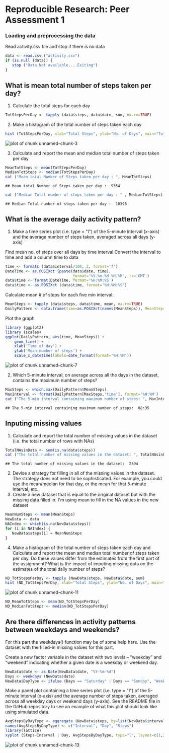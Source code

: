 # Reproducible Research: Peer Assessment 1


### Loading and preprocessing the data
Read activity.csv file and stop if there is no data

```r
data <- read.csv ("activity.csv")
if (is.null (data)) {
   stop ("Data Not available....Exiting")
}
```
## What is mean total number of steps taken per day?
1. Calculate the total steps for each day

```r
TotStepsPerDay <- tapply (data$steps, data$date, sum, na.rm=TRUE)
```
2. Make a histogram of the total number of steps taken each day

```r
hist (TotStepsPerDay, xlab="Total Steps", ylab="No. of Days", main="Tota no. of steps taken each day")
```

![plot of chunk unnamed-chunk-3](./PA1_template_files/figure-html/unnamed-chunk-3.png) 





3. Calculate and report the mean and median total number of steps taken per day

```r
MeanTotSteps <- mean(TotStepsPerDay)
MedianTotSteps <- median(TotStepsPerDay)
cat ("Mean total Number of Steps taken per day : ", MeanTotSteps)
```

```
## Mean total Number of Steps taken per day :  9354
```

```r
cat ("Median Total number of steps taken per day : " , MedianTotSteps)
```

```
## Median Total number of steps taken per day :  10395
```
## What is the average daily activity pattern?

1. Make a time series plot (i.e. type = "l") of the 5-minute interval (x-axis)
   and the average number of steps taken, averaged across all days (y-axis)

Find mean no. of steps over all days by time interval
Convert the interval to time and add a column time to data

```r
time <- formatC (data$interval/100, 2, format='f')
DateTime <- as.POSIXct (paste(data$date, time),
                              format='%Y-%m-%d %H.%M', tz='GMT')
data$time <- format(DateTime, format='%H:%M:%S')
data$time <- as.POSIXct (data$time, format='%H:%M:%S')
```
Calculate mean # of steps for each five min interval:

```r
MeanSteps <- tapply (data$steps, data$time, mean, na.rm=TRUE)
DailyPattern <- data.frame(time=as.POSIXct(names(MeanSteps)), MeanSteps=MeanSteps)
```
Plot the graph

```r
library (ggplot2)
library (scales)
ggplot(DailyPattern, aes(time, MeanSteps)) + 
    geom_line() +
    xlab('Time of day') +
    ylab('Mean number of steps') +
    scale_x_datetime(labels=date_format(format='%H:%M'))
```

![plot of chunk unnamed-chunk-7](./PA1_template_files/figure-html/unnamed-chunk-7.png) 





2. Which 5-minute interval, on average across all the days in the dataset, contains the maximum number of steps?

```r
MaxSteps <- which.max(DailyPattern$MeanSteps)
MaxInterval <- format(DailyPattern[MaxSteps,'time'], format='%H:%M')
cat ("The 5-min interval containing maximum number of steps: ", MaxInterval)
```

```
## The 5-min interval containing maximum number of steps:  08:35
```
## Inputing missing values

1. Calculate and report the total number of missing values in the dataset 
   (i.e. the total number of rows with NAs)


```r
TotalNAsinData <- sum(is.na(data$steps))
cat ("The total number of missing values in the dataset: ", TotalNAsinData)
```

```
## The total number of missing values in the dataset:  2304
```

2. Devise a strategy for filling in all of the missing values in the dataset. 
   The strategy does not need to be sophisticated. For example, you could use the 
   mean/median for that day, or the mean for that 5-minute interval, etc.
3. Create a new dataset that is equal to the original dataset but with the 
   missing data filled in.
   I'm using mean to fill in the NA values in the new dataset


```r
MeanNumSteps <- mean(MeanSteps)
NewData <- data
NAIndex <- which(is.na(NewData$steps))
for (i in NAIndex) {
   NewData$steps[i] = MeanNumSteps
}
```

4. Make a histogram of the total number of steps taken each day and Calculate
    and report the mean and median total number of steps taken per day. Do these
    values differ from the estimates from the first part of the assignment? 
    What is the impact of imputing missing data on the estimates of the total
    daily number of steps?

```r
ND_TotStepsPerDay <- tapply (NewData$steps, NewData$date, sum)
hist (ND_TotStepsPerDay, xlab="Total Steps", ylab="No. of Days", main="Tota no. of steps taken each day")
```

![plot of chunk unnamed-chunk-11](./PA1_template_files/figure-html/unnamed-chunk-11.png) 

```r
ND_MeanTotSteps <- mean(ND_TotStepsPerDay)
ND_MedianTotSteps <- median(ND_TotStepsPerDay)
```

## Are there differences in activity patterns between weekdays and weekends?

 For this part the weekdays() function may be of some help here. 
 Use the dataset with the filled-in missing values for this part.

 Create a new factor variable in the dataset with two levels – “weekday” and
 “weekend” indicating whether a given date is a weekday or weekend day.

```r
NewData$date <- as.Date(NewData$date, "%Y-%m-%d")
Days <- weekdays (NewData$date)
NewData$DayType <- ifelse (Days == "Saturday" | Days == "Sunday", "Weekend", "Weekday")
```
 Make a panel plot containing a time series plot (i.e. type = "l") of the 
 5-minute interval (x-axis) and the average number of steps taken, averaged 
 across all weekday days or weekend days (y-axis). See the README file in the 
 GitHub repository to see an example of what this plot should look like using
 simulated data.

```r
AvgStepsByDayType <- aggregate (NewData$steps, by=list(NewData$interval, NewData$DayType), mean)
names(AvgStepsByDayType) <- c("Interval", "Day", "Steps")
library(lattice)
xyplot (Steps~Interval | Day, AvgStepsByDayType, type="l", layout=c(1,2))
```

![plot of chunk unnamed-chunk-13](./PA1_template_files/figure-html/unnamed-chunk-13.png) 

